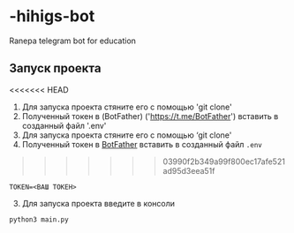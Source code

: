 # -hihigs-bot
Ranepa telegram bot for education 

## Запуск проекта

<<<<<<< HEAD
1. Для запуска проекта стяните его с помощью 'git clone'
2. Полученный токен в (BotFather) ('https://t.me/BotFather') вставить в созданный файл '.env'
1. Для запуска проекта стяните его с помощью ‘git clone'
2. Полученный токен в [BotFather](https://t.me/BotFather) вставить в созданный файл `.env`
>>>>>>> 03990f2b349a99f800ec17afe521ad95d3eea51f

```
TOKEN=<ВАШ ТОКЕН>
```
3. Для запуска проекта введите в консоли

```
python3 main.py
```
